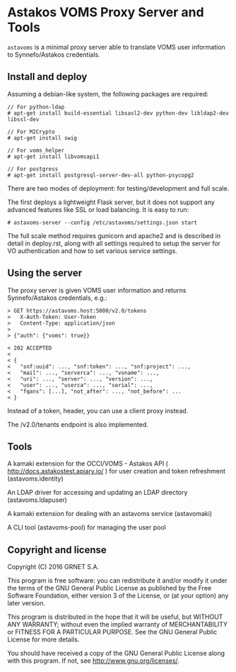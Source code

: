 Astakos VOMS Proxy Server and Tools
===================================

`astavoms` is a minimal proxy server able to translate VOMS user information to
Synnefo/Astakos credentials.

Install and deploy
------------------

Assuming a debian-like system, the following packages are required:

```
// For python-ldap
# apt-get install build-essential libsasl2-dev python-dev libldap2-dev libssl-dev

// For M2Crypto
# apt-get install swig

// For voms_helper
# apt-get install libvomsapi1

// For postgress
# apt-get install postgresql-server-dev-all python-psycopg2
```

There are two modes of deployment: for testing/development and full scale.

The first deploys a lightweight Flask server, but it does not support any
advanced features like SSL or load balancing. It is easy to run:

```
# astavoms-server --config /etc/astavoms/settings.json start
```

The full scale method requires gunicorn and apache2 and is described in detail
in deploy.rst, along with all settings required to setup the server for VO
authentication and how to set various service settings.

Using the server
----------------

The proxy server is given VOMS user information and returns Synnefo/Astakos
credentials, e.g.:

```
> GET https://astavoms.host:5000/v2.0/tokens
>   X-Auth-Token: User-Token
>   Content-Type: application/json
>
> {"auth": {"voms": true}}

< 202 ACCEPTED
< 
< {
<	"snf:uuid": ..., "snf:token": ..., "snf:project": ...,
<	"mail": ..., "serverca": ..., "voname": ...,
<	"uri": ..., "server": ..., "version": ...,
<	"user": ..., "userca": ..., "serial": ...,
<	"fqans": [...], "not_after": ..., "not_before": ...
< }
```

Instead of a token, header, you can use a client proxy instead.

The /v2.0/tenants endpoint is also implemented.

Tools
-----

A kamaki extension for the OCCI/VOMS - Astakos API (
http://docs.astakostest.apiary.io/ ) for user creation and token refreshment (astavoms.identity)

An LDAP driver for accessing and updating an LDAP directory (astavoms.ldapuser)

A kamaki extension for dealing with an astavoms service (astavomaki)

A CLI tool (astavoms-pool) for managing the user pool

## Copyright and license

Copyright (C) 2016 GRNET S.A.

This program is free software: you can redistribute it and/or modify
it under the terms of the GNU General Public License as published by
the Free Software Foundation, either version 3 of the License, or
(at your option) any later version.

This program is distributed in the hope that it will be useful,
but WITHOUT ANY WARRANTY; without even the implied warranty of
MERCHANTABILITY or FITNESS FOR A PARTICULAR PURPOSE.  See the
GNU General Public License for more details.

You should have received a copy of the GNU General Public License
along with this program.  If not, see <http://www.gnu.org/licenses/>.
